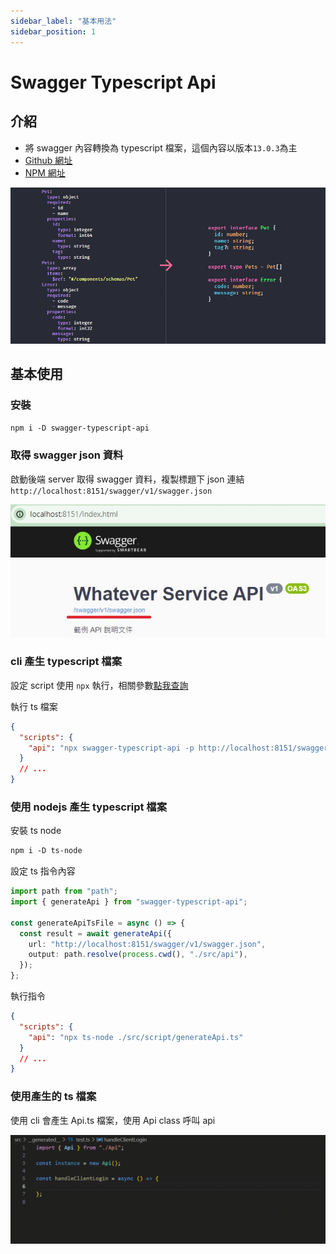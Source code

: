 ```yaml
---
sidebar_label: "基本用法"
sidebar_position: 1
---
```


# Swagger Typescript Api

## 介紹

- 將 swagger 內容轉換為 typescript 檔案，這個內容以版本`13.0.3`為主
- [Github 網址](https://github.com/acacode/swagger-typescript-api)
- [NPM 網址](https://www.npmjs.com/package/swagger-typescript-api)

![intro](/img/swagger-typescript-api/how-it-works.jpg)

## 基本使用

### 安裝

```md
npm i -D swagger-typescript-api
```

### 取得 swagger json 資料

啟動後端 server 取得 swagger 資料，複製標題下 json 連結 `http://localhost:8151/swagger/v1/swagger.json`

![get json file url](/img/swagger-typescript-api/swagger-json-source.jpg)

### cli 產生 typescript 檔案

設定 script 使用 `npx` 執行，相關參數[點我查詢](https://github.com/acacode/swagger-typescript-api?tab=readme-ov-file#-usage)

執行 ts 檔案

```json title="package.json"
{
  "scripts": {
    "api": "npx swagger-typescript-api -p http://localhost:8151/swagger/v1/swagger.json -o ./src/api"
  }
  // ...
}
```

### 使用 nodejs 產生 typescript 檔案

安裝 ts node

```md
npm i -D ts-node
```

設定 ts 指令內容

```typescript title="src/script/generateApi.ts"
import path from "path";
import { generateApi } from "swagger-typescript-api";

const generateApiTsFile = async () => {
  const result = await generateApi({
    url: "http://localhost:8151/swagger/v1/swagger.json",
    output: path.resolve(process.cwd(), "./src/api"),
  });
};
```

執行指令

```json title="package.json"
{
  "scripts": {
    "api": "npx ts-node ./src/script/generateApi.ts"
  }
  // ...
}
```

### 使用產生的 ts 檔案

使用 cli 會產生 Api.ts 檔案，使用 Api class 呼叫 api

![intro](/img/swagger-typescript-api/how-to-use.gif)
